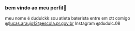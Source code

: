 ### bem vindo ao meu perfil🤠

meu nome é dudulckk
sou atleta 
baterista 
entre em ctt comigo 
@lucas.araujo13@escola.pr.gov.br 
Instagram @dudulc.08
